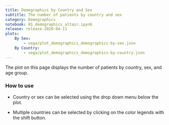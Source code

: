 ```yaml
---
title: Demographics by Country and Sex
subtitle: The number of patients by country and sex
category: Demographics
notebook: 01_demographics_altair.ipynb
release: release-2020-04-11
plots:
    By Sex:
        - vega/plot_demographics_demographics-by-sex.json
    By Country:
        - vega/plot_demographics_demographics-by-country.json
---
```


The plot on this page displays the number of patients by country, sex, and age group.

### How to use
- Country or sex can be selected using the drop down menu below the plot.

- Multiple countries can be selected by clicking on the color legends with the shift button.